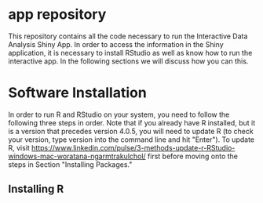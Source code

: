 # app repository
This repository contains all the code necessary to run the Interactive Data Analysis Shiny App. In order to access the information in the Shiny application, it is necessary to install RStudio as well as know how to run the interactive app. In the following sections we will discuss how you can this. 

# Software Installation

In order to run R and RStudio on your system, you need to follow the following three steps in order. Note that if you already have R installed, but it is a version that precedes version 4.0.5, you will need to update R (to check your version, type version into the command line and hit "Enter"). To update R, visit https://www.linkedin.com/pulse/3-methods-update-r-RStudio-windows-mac-woratana-ngarmtrakulchol/ first before moving onto the steps in Section "Installing Packages."

## Installing R
